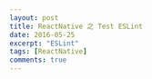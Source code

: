 ```yaml
---
layout: post
title: ReactNative 之 Test ESLint
date: 2016-05-25
excerpt: "ESLint"
tags: [ReactNative]
comments: true
---
```

